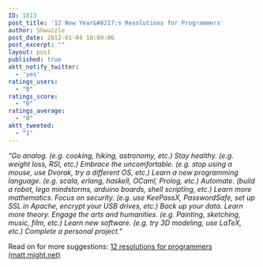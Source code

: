 ```yaml
---
ID: 1813
post_title: '12 New Year&#8217;s Resolutions for Programmers'
author: Shwuzzle
post_date: 2012-01-04 10:09:06
post_excerpt: ""
layout: post
published: true
aktt_notify_twitter:
  - 'yes'
ratings_users:
  - "0"
ratings_score:
  - "0"
ratings_average:
  - "0"
aktt_tweeted:
  - "1"
---
```

<em>"Go analog. (e.g. cooking, hiking, astronomy, etc.)</em>
<em>Stay healthy. (e.g. weight loss, RSI, etc.)</em>
<em>Embrace the uncomfortable. (e.g. stop using a mouse, use Dvorak, try a different OS, etc.)</em>
<em>Learn a new programming language. (e.g. scala, erlang, haskell, OCaml, Prolog, etc.)</em>
<em>Automate. (build a robot, lego mindstorms, arduino boards, shell scripting, etc.)</em>
<em>Learn more mathematics.</em>
<em>Focus on security. (e.g. use KeePassX, PasswordSafe, set up SSL in Apache, encrypt your USB drives, etc.)</em>
<em>Back up your data.</em>
<em>Learn more theory.</em>
<em>Engage the arts and humanities. (e.g. Painting, sketching, music, film, etc.)</em>
<em>Learn new software. (e.g. try 3D modeling, use LaTeX, etc.)</em>
<em>Complete a personal project."</em>

Read on for more suggestions: <a href="http://matt.might.net/articles/programmers-resolutions/?utm_source=twitterfeed&amp;utm_medium=twitter">12 resolutions for programmers (matt.might.net)</a>
